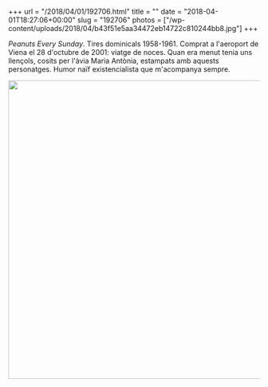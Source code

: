 +++
url = "/2018/04/01/192706.html"
title = ""
date = "2018-04-01T18:27:06+00:00"
slug = "192706"
photos = ["/wp-content/uploads/2018/04/b43f51e5aa34472eb14722c810244bb8.jpg"]
+++

*Peanuts Every Sunday*. Tires dominicals 1958-1961. Comprat a l'aeroport de Viena el 28 d'octubre de 2001: viatge de noces. Quan era menut tenia uns llençols, cosits per l'àvia Maria Antònia, estampats amb aquests personatges. Humor naïf existencialista que m'acompanya sempre.

<img src="/wp-content/uploads/2018/04/b43f51e5aa34472eb14722c810244bb8.jpg" width="600" height="600" />
